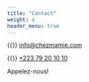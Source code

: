 ```yaml
---
title: "Contact"
weight: 4
header_menu: true
---
```


{{<icon class="fa fa-envelope">}}&nbsp;[info@chezmamie.com](mailto:info@chezmamie.com)

{{<icon class="fa fa-phone">}}&nbsp;[+223 79 20 10 10](tel:+22379201010)

Appelez-nous!
